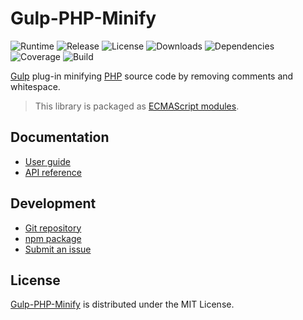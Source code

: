 # Gulp-PHP-Minify
![Runtime](https://img.shields.io/badge/node-%3E%3D12.0-brightgreen.svg) ![Release](https://img.shields.io/npm/v/@cedx/gulp-php-minify.svg) ![License](https://img.shields.io/npm/l/@cedx/gulp-php-minify.svg) ![Downloads](https://img.shields.io/npm/dt/@cedx/gulp-php-minify.svg) ![Dependencies](https://david-dm.org/cedx/gulp-php-minify.svg) ![Coverage](https://coveralls.io/repos/github/cedx/gulp-php-minify/badge.svg) ![Build](https://travis-ci.com/cedx/gulp-php-minify.svg)

[Gulp](https://gulpjs.com) plug-in minifying [PHP](https://secure.php.net) source code by removing comments and whitespace.

> This library is packaged as [ECMAScript modules](https://nodejs.org/api/esm.html).

## Documentation
- [User guide](https://dev.belin.io/gulp-php-minify)
- [API reference](https://dev.belin.io/gulp-php-minify/api)

## Development
- [Git repository](https://github.com/cedx/gulp-php-minify)
- [npm package](https://www.npmjs.com/package/@cedx/gulp-php-minify)
- [Submit an issue](https://github.com/cedx/gulp-php-minify/issues)

## License
[Gulp-PHP-Minify](https://dev.belin.io/gulp-php-minify) is distributed under the MIT License.
